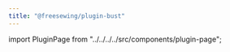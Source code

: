 ```yaml
---
title: "@freesewing/plugin-bust"
---
```


import PluginPage from "../../../../src/components/plugin-page";

<PluginPage plugin="bust" />
